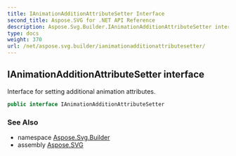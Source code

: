 ```yaml
---
title: IAnimationAdditionAttributeSetter Interface
second_title: Aspose.SVG for .NET API Reference
description: Aspose.Svg.Builder.IAnimationAdditionAttributeSetter interface. Interface for setting additional animation attributes
type: docs
weight: 370
url: /net/aspose.svg.builder/ianimationadditionattributesetter/
---
```

## IAnimationAdditionAttributeSetter interface

Interface for setting additional animation attributes.

```csharp
public interface IAnimationAdditionAttributeSetter
```

### See Also

* namespace [Aspose.Svg.Builder](../../aspose.svg.builder/)
* assembly [Aspose.SVG](../../)
